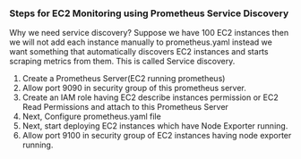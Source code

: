 ### Steps for EC2 Monitoring using Prometheus Service Discovery

Why we need service discovery?
Suppose we have 100 EC2 instances then we will not add each instance manually to prometheus.yaml instead we want something that automatically discovers EC2 instances and starts scraping metrics from them. This is called Service discovery.

1. Create a Prometheus Server(EC2 running prometheus)
2. Allow port 9090 in security group of this prometheus server.
3. Create an IAM role having EC2 describe instances permission or EC2 Read Permissions and attach to this Prometheus Server
4. Next, Configure prometheus.yaml file
5. Next, start deploying EC2 instances which have Node Exporter running.
6. Allow port 9100 in security group of EC2 instances having node exporter running.
